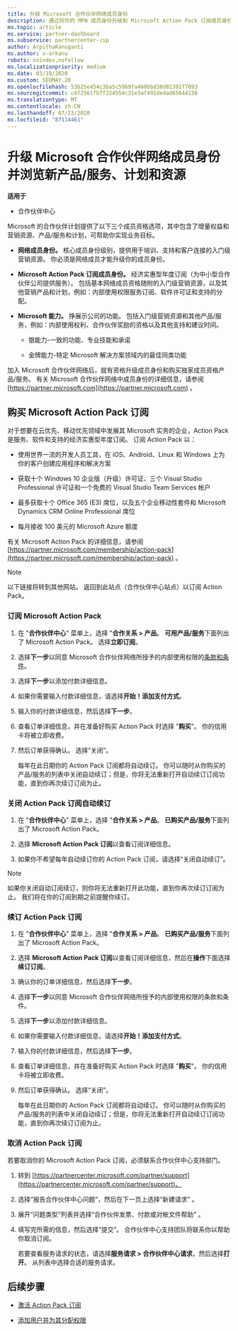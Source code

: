 ```yaml
---
title: 升级 Microsoft 合作伙伴网络成员身份
description: 通过将你的 MPN 成员身份升级到 Microsoft Action Pack 订阅成员身份或 Microsoft 称职，来享有独有权益。
ms.topic: article
ms.service: partner-dashboard
ms.subservice: partnercenter-csp
author: ArpithaKanuganti
ms.author: v-arkanu
robots: noindex,nofollow
ms.localizationpriority: medium
ms.date: 03/19/2020
ms.custom: SEOMAY.20
ms.openlocfilehash: 53b25e454c3ba5c59b9fa460bbd38d81391f7093
ms.sourcegitcommit: c4f2561fb7f224554c31e3af491de4ad65644158
ms.translationtype: MT
ms.contentlocale: zh-CN
ms.lasthandoff: 07/23/2020
ms.locfileid: "87114461"
---
```

# <a name="upgrade-your-microsoft-partner-network-membership-and-explore-new-offers-programs-and-resources"></a>升级 Microsoft 合作伙伴网络成员身份并浏览新产品/服务、计划和资源

**适用于**

- 合作伙伴中心

Microsoft 的合作伙伴计划提供了以下三个成员资格选项，其中包含了增量权益和营销资源、产品/服务和计划，可帮助你实现业务目标。

- **网络成员身份。** 核心成员身份级别，提供用于培训、支持和客户连接的入门级营销资源。 你必须是网络成员才能升级你的成员身份。

- **Microsoft Action Pack 订阅成员身份。** 经济实惠型年度订阅（为中小型合作伙伴公司提供服务）。 包括基本网络成员资格随附的入门级营销资源，以及其他营销产品和计划，例如：内部使用权限服务订阅、软件许可证和支持的分配。

- **Microsoft 能力。** 挣展示公司的功能。 包括入门级营销资源和其他产品/服务，例如：内部使用权利、合作伙伴奖励的资格以及其他支持和建议时间。

  - 银能力-一致的功能、专业技能和承诺

  - 金牌能力-特定 Microsoft 解决方案领域内的最佳同类功能

加入 Microsoft 合作伙伴网络后，就有资格升级成员身份和购买独家成员资格产品/服务。 有关 Microsoft 合作伙伴网络中成员身份的详细信息，请参阅 [https://partner.microsoft.com](https://partner.microsoft.com) 。

## <a name="purchase-a-microsoft-action-pack-subscription"></a>购买 Microsoft Action Pack 订阅

对于想要在云优先、移动优先领域中发展其 Microsoft 实务的企业，Action Pack 是服务、软件和支持的经济实惠型年度订阅。 订阅 Action Pack 以：

- 使用世界一流的开发人员工具，在 iOS、Android、Linux 和 Windows 上为你的客户创建应用程序和解决方案

- 获取十个 Windows 10 企业版（升级）许可证、三个 Visual Studio Professional 许可证和一个免费的 Visual Studio Team Services 帐户

- 最多获取十个 Office 365 (E3) 席位，以及五个企业移动性套件和 Microsoft Dynamics CRM Online Professional 席位

- 每月接收 100 美元的 Microsoft Azure 额度

有关 Microsoft Action Pack 的详细信息，请参阅 [https://partner.microsoft.com/membership/action-pack](https://partner.microsoft.com/membership/action-pack) 。

> [!NOTE]  
> 以下链接将转到其他网站。 返回到此站点（合作伙伴中心站点）以订阅 Action Pack。

### <a name="subscribe-to-microsoft-action-pack"></a>订阅 Microsoft Action Pack

1. 在 "**合作伙伴中心**" 菜单上，选择 "**合作关系 > 产品**。 **可用产品/服务**下面列出了 Microsoft Action Pack。 选择**立即订阅**。

2. 选择**下一步**以同意 Microsoft 合作伙伴网络所授予的内部使用权限的[条款和条件](https://go.microsoft.com/fwlink/?linkid=842232)。  

3. 选择**下一步**以添加付款详细信息。

4. 如果你需要输入付款详细信息，请选择**开始！添加支付方式**。

5. 输入你的付款详细信息，然后选择**下一步**。

6. 查看订单详细信息，并在准备好购买 Action Pack 时选择 "**购买**"。 你的信用卡将被立即收费。

7. 然后订单获得确认。 选择“关闭”。

   每年在此日期你的 Action Pack 订阅都将自动续订。 你可以随时从你购买的产品/服务的列表中关闭自动续订；但是，你将无法重新打开自动续订订阅功能，直到你再次续订订阅为止。

### <a name="turn-off-automatic-action-pack-subscription-renewal"></a>关闭 Action Pack 订阅自动续订

1. 在 "**合作伙伴中心**" 菜单上，选择 "**合作关系 > 产品**。 **已购买产品/服务**下面列出了 Microsoft Action Pack。

2. 选择 **Microsoft Action Pack 订阅**以查看订阅详细信息。

3. 如果你不希望每年自动续订你的 Action Pack 订阅，请选择“关闭自动续订”。

> [!NOTE]  
> 如果你关闭自动订阅续订，则你将无法重新打开此功能，直到你再次续订订阅为止。 我们将在你的订阅到期之前提醒你续订。

### <a name="renew-your-action-pack-subscription"></a>续订 Action Pack 订阅

1. 在 "**合作伙伴中心**" 菜单上，选择 "**合作关系 > 产品**。 **已购买产品/服务**下面列出了 Microsoft Action Pack。

2. 选择 **Microsoft Action Pack 订阅**以查看订阅详细信息，然后在**操作**下面选择**续订订阅**。  

3. 确认你的订单详细信息，然后选择**下一步**。

4. 选择**下一步**以同意 Microsoft 合作伙伴网络所授予的内部使用权限的条款和条件。  

5. 选择**下一步**以添加付款详细信息。

6. 如果你需要输入付款详细信息，请选择**开始！添加支付方式**。

7. 输入你的付款详细信息，然后选择**下一步**。

8. 查看订单详细信息，并在准备好购买 Action Pack 时选择 "**购买**"。 你的信用卡将被立即收费。

9. 然后订单获得确认。 选择“关闭”。

   每年在此日期你的 Action Pack 订阅都将自动续订。 你可以随时从你购买的产品/服务的列表中关闭自动续订；但是，你将无法重新打开自动续订订阅功能，直到你再次续订订阅为止。

### <a name="cancel-your-action-pack-subscription"></a>取消 Action Pack 订阅

若要取消你的 Microsoft Action Pack 订阅，必须联系合作伙伴中心支持部门。

1. 转到 [https://partnercenter.microsoft.com/partner/support](https://partnercenter.microsoft.com/partner/support)。

2. 选择“报告合作伙伴中心问题”，然后在下一页上选择“新建请求” 。

3. 展开“问题类型”列表并选择“合作伙伴发票、付款或对帐文件帮助” 。

4. 填写完所需的信息，然后选择“提交”。 合作伙伴中心支持团队将联系你以帮助你取消订阅。

   若要查看服务请求的状态，请选择**服务请求 > 合作伙伴中心请求**，然后选择**打开**。 从列表中选择合适的服务请求。  

## <a name="next-steps"></a>后续步骤

- [激活 Action Pack 订阅](manage-your-partner-network-benefits.md)

- [添加用户并为其分配权限](create-user-accounts-and-set-permissions.md)
